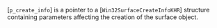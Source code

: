 [`p_create_info`] is a pointer to a [`Win32SurfaceCreateInfoKHR`]
structure containing parameters affecting the creation of the surface
object.